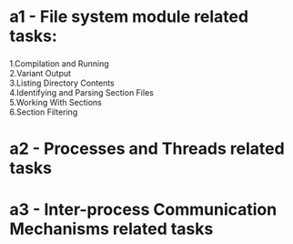 # a1 - File system module related tasks:
###
1.Compilation and Running  
2.Variant Output  
3.Listing Directory Contents  
4.Identifying and Parsing Section Files  
5.Working With Sections  
6.Section Filtering  
###
# a2 - Processes and Threads related tasks
# a3 - Inter-process Communication Mechanisms related tasks
